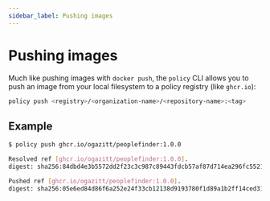 ```yaml
---
sidebar_label: Pushing images
---
```


# Pushing images

Much like pushing images with `docker push`, the `policy` CLI allows you to push an image 
from your local filesystem to a policy registry (like `ghcr.io`):

```bash
policy push <registry>/<organization-name>/<repository-name>:<tag>
```

## Example

```bash
$ policy push ghcr.io/ogazitt/peoplefinder:1.0.0

Resolved ref [ghcr.io/ogazitt/peoplefinder:1.0.0].
digest: sha256:84dbd4e3b5572dd2f23c3c987c89443fdcb57af87d714ea296fc552192fb17e9

Pushed ref [ghcr.io/ogazitt/peoplefinder:1.0.0].
digest: sha256:05e6ed84d86f6a252e24f33cb12138d9193780f1d89a1b2ff14ced315fdf8481
```
